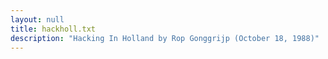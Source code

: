 ```yaml
---
layout: null
title: hackholl.txt
description: "Hacking In Holland by Rop Gonggrijp (October 18, 1988)"
---
```

